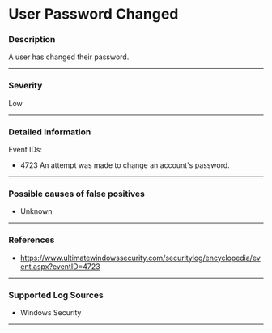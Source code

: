 # User Password Changed
### Description

A user has changed their password. 

-------------------
### Severity

Low

-------------------

### Detailed Information

Event IDs:
  - 4723 An attempt was made to change an account's password.

-------------------

### Possible causes of false positives

- Unknown

-------------------
### References

- https://www.ultimatewindowssecurity.com/securitylog/encyclopedia/event.aspx?eventID=4723

-------------------
### Supported Log Sources

- Windows Security

-------------------
